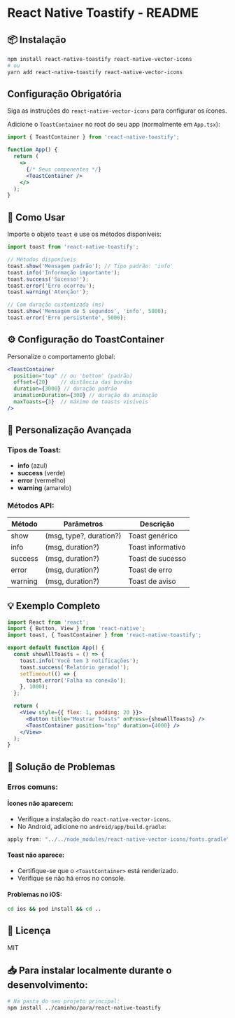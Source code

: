 # React Native Toastify - README

## 📦 Instalação

```bash
npm install react-native-toastify react-native-vector-icons
# ou
yarn add react-native-toastify react-native-vector-icons
```

## Configuração Obrigatória

Siga as instruções do `react-native-vector-icons` para configurar os ícones.

Adicione o `ToastContainer` no root do seu app (normalmente em `App.tsx`):

```jsx
import { ToastContainer } from 'react-native-toastify';

function App() {
  return (
    <>
      {/* Seus componentes */}
      <ToastContainer />
    </>
  );
}
```

## 🚀 Como Usar

Importe o objeto `toast` e use os métodos disponíveis:

```jsx
import toast from 'react-native-toastify';

// Métodos disponíveis
toast.show('Mensagem padrão'); // Tipo padrão: 'info'
toast.info('Informação importante');
toast.success('Sucesso!');
toast.error('Erro ocorreu');
toast.warning('Atenção!');

// Com duração customizada (ms)
toast.show('Mensagem de 5 segundos', 'info', 5000);
toast.error('Erro persistente', 5000);
```

## ⚙️ Configuração do ToastContainer

Personalize o comportamento global:

```jsx
<ToastContainer
  position="top" // ou 'bottom' (padrão)
  offset={20}    // distância das bordas
  duration={3000} // duração padrão
  animationDuration={300} // duração da animação
  maxToasts={3}  // máximo de toasts visíveis
/>
```

## 🎨 Personalização Avançada

### Tipos de Toast:

- **info** (azul)
- **success** (verde)
- **error** (vermelho)
- **warning** (amarelo)

### Métodos API:

| Método  | Parâmetros              | Descrição         |
| ------- | ----------------------- | ----------------- |
| show    | (msg, type?, duration?) | Toast genérico    |
| info    | (msg, duration?)        | Toast informativo |
| success | (msg, duration?)        | Toast de sucesso  |
| error   | (msg, duration?)        | Toast de erro     |
| warning | (msg, duration?)        | Toast de aviso    |

## 💡 Exemplo Completo

```jsx
import React from 'react';
import { Button, View } from 'react-native';
import toast, { ToastContainer } from 'react-native-toastify';

export default function App() {
  const showAllToasts = () => {
    toast.info('Você tem 3 notificações');
    toast.success('Relatório gerado!');
    setTimeout(() => {
      toast.error('Falha na conexão');
    }, 1000);
  };

  return (
    <View style={{ flex: 1, padding: 20 }}>
      <Button title="Mostrar Toasts" onPress={showAllToasts} />
      <ToastContainer position="top" duration={4000} />
    </View>
  );
}
```

## 🔧 Solução de Problemas

### Erros comuns:

#### Ícones não aparecem:

- Verifique a instalação do `react-native-vector-icons`.
- No Android, adicione no `android/app/build.gradle`:

```gradle
apply from: "../../node_modules/react-native-vector-icons/fonts.gradle"
```

#### Toast não aparece:

- Certifique-se que o `<ToastContainer>` está renderizado.
- Verifique se não há erros no console.

#### Problemas no iOS:

```bash
cd ios && pod install && cd ..
```

## 📄 Licença

MIT

## 📥 Para instalar localmente durante o desenvolvimento:

```bash
# Na pasta do seu projeto principal:
npm install ../caminho/para/react-native-toastify
```
